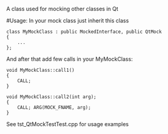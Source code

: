 ﻿A class used for mocking other classes in Qt

#Usage:
In your mock class just inherit this class
```
class MyMockClass : public MockedInterface, public QtMock
{
    ...
};
```

And after that add few calls in your MyMockClass:

```
void MyMockClass::call1()
{
    CALL;
}

void MyMockClass::call2(int arg);
{
    CALL; ARG(MOCK_FNAME, arg);
}
```

See tst_QtMockTestTest.cpp for usage examples
